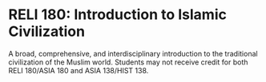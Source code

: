 # RELI 180: Introduction to Islamic Civilization

A broad, comprehensive, and interdisciplinary introduction to the traditional civilization of the Muslim world. Students may not receive credit for both RELI 180/ASIA 180 and ASIA 138/HIST 138.
